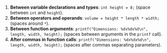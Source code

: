 1. **Between variable declarations and types**: `int height = 8;` (space between `int` and `height`).
2. **Between operators and operands**: `volume = height * length * width;` (spaces around `*`).
3. **Between function arguments**: `printf("Dimensions: %dx%dx%d\n", length, width, height);` (spaces between arguments in the `printf` call).
4. **After commas in function calls**: `printf("Dimensions: %dx%dx%d\n", length, width, height);` (spaces after commas separating parameters).
